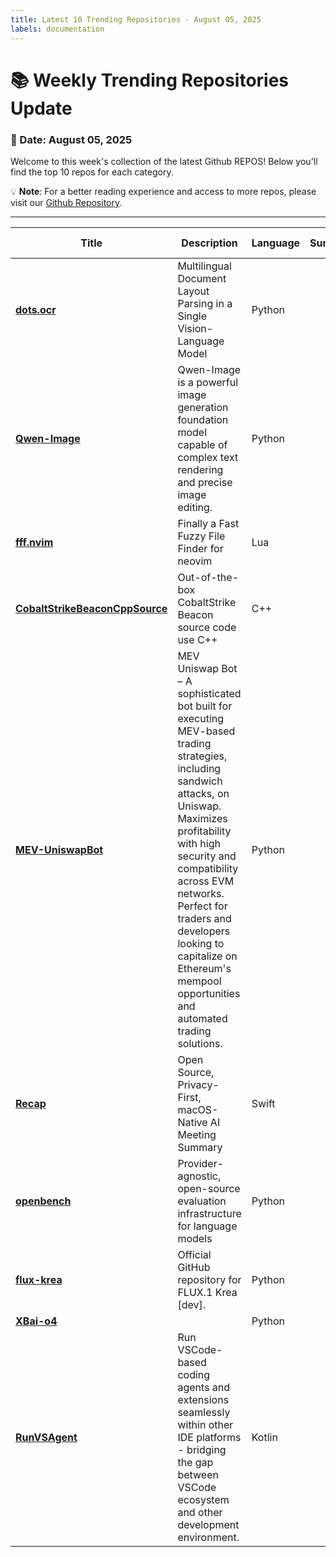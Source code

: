 ```yaml
---
title: Latest 10 Trending Repositories - August 05, 2025
labels: documentation
---
```

# 📚 Weekly Trending Repositories Update

### 📅 Date: August 05, 2025

Welcome to this week's collection of the latest Github REPOS! Below you'll find the top 10 repos for each category.

💡 **Note**: For a better reading experience and access to more repos, please visit our [Github Repository](https://github.com/marc-ko/daily-trending-repo).

---

| **Title** | **Description** | **Language** | **Summary** | **Tags** | **Stars Count** |
| --- | --- | --- | --- | --- | --- |
| **[dots.ocr](https://github.com/rednote-hilab/dots.ocr)** | Multilingual Document Layout Parsing in a Single Vision-Language Model | Python |  |  | 720 |
| **[Qwen-Image](https://github.com/QwenLM/Qwen-Image)** | Qwen-Image is a powerful image generation foundation model capable of complex text rendering and precise image editing. | Python |  |  | 672 |
| **[fff.nvim](https://github.com/dmtrKovalenko/fff.nvim)** | Finally a Fast Fuzzy File Finder for neovim  | Lua |  | <details><summary>files...</summary><p>filesearch, lua, neovim, neovim-plugin, rust</p></details> | 482 |
| **[CobaltStrikeBeaconCppSource](https://github.com/kyxiaxiang/CobaltStrikeBeaconCppSource)** | Out-of-the-box CobaltStrike Beacon source code use C++ | C++ |  |  | 397 |
| **[MEV-UniswapBot](https://github.com/8ZenrithsteWbI/MEV-UniswapBot)** | MEV Uniswap Bot – A sophisticated bot built for executing MEV-based trading strategies, including sandwich attacks, on Uniswap. Maximizes profitability with high security and compatibility across EVM networks. Perfect for traders and developers looking to capitalize on Ethereum's mempool opportunities and automated trading solutions. | Python |  | <details><summary>block...</summary><p>blockchain, codepen, crypto-bot, crypto-trading, defi, dex, eth, ethereum, ethereum-mainnet, evm, mempool, metamask, mev, smart-contract, solidity, uniswap, uniswap-v3, web3</p></details> | 354 |
| **[Recap](https://github.com/RecapAI/Recap)** | Open Source, Privacy-First, macOS-Native AI Meeting Summary  | Swift |  | <details><summary>core-...</summary><p>core-audio, openrouter, summarization, swift, whisper, whisper-cpp</p></details> | 350 |
| **[openbench](https://github.com/groq/openbench)** | Provider-agnostic, open-source evaluation infrastructure for language models | Python |  | <details><summary>manag...</summary><p>managed-by-terraform</p></details> | 310 |
| **[flux-krea](https://github.com/krea-ai/flux-krea)** | Official GitHub repository for FLUX.1 Krea [dev]. | Python |  | <details><summary>diffu...</summary><p>diffusion-models, flux, machine-learning, text-to-image</p></details> | 256 |
| **[XBai-o4](https://github.com/MetaStone-AI/XBai-o4)** |  | Python |  |  | 247 |
| **[RunVSAgent](https://github.com/wecode-ai/RunVSAgent)** | Run VSCode-based coding agents and extensions seamlessly within other IDE platforms - bridging the gap between VSCode ecosystem and other development environment. | Kotlin |  | <details><summary>ai-co...</summary><p>ai-coding-agent, jetbrains, roo-code</p></details> | 226 |

